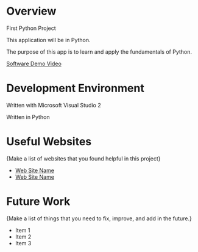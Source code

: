# Overview

First Python Project

This application will be in Python.

The purpose of this app is to learn and apply the fundamentals of Python. 

[Software Demo Video](http://youtube.link.goes.here)

# Development Environment

Written with Microsoft Visual Studio 2

Written in Python

# Useful Websites

{Make a list of websites that you found helpful in this project}
* [Web Site Name](http://url.link.goes.here)
* [Web Site Name](http://url.link.goes.here)

# Future Work

{Make a list of things that you need to fix, improve, and add in the future.}
* Item 1
* Item 2
* Item 3
